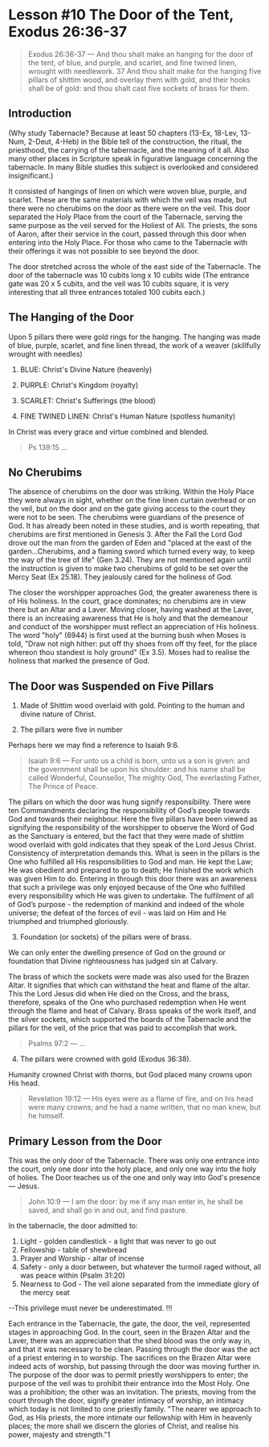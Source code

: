 # Lesson #10 The Door of the Tent, Exodus 26:36-37

> Exodus 26:36-37 &mdash; And thou shalt make an hanging for the door of the tent, of blue, and purple, and scarlet, and fine twined linen, wrought with needlework. 37 And thou shalt make for the hanging five pillars of shittim wood, and overlay them with gold, and their hooks shall be of gold: and thou shalt cast five sockets of brass for them.

## Introduction

(Why study Tabernacle? Because at least 50 chapters (13-Ex, 18-Lev, 13-Num, 2-Deut, 4-Heb) in the Bible tell of the construction, the ritual, the priesthood, the carrying of the tabernacle, and the meaning of it all. Also many other places in Scripture speak in figurative language concerning the tabernacle. In many Bible studies this subject is overlooked and considered insignificant.)

It consisted of hangings of linen on which were woven blue, purple, and scarlet. These are the same materials with which the veil was made, but there were no cherubims on the door as there were on the veil. This door separated the Holy Place from the court of the Tabernacle, serving the same purpose as the veil served for the Holiest of All. The priests, the sons of Aaron, after their service in the court, passed through this door when entering into the Holy Place. For those who came to the Tabernacle with their offerings it was not possible to see beyond the door.

The door stretched across the whole of the east side of the Tabernacle. The door of the tabernacle was 10 cubits long x 10 cubits wide (The entrance gate was 20 x 5 cubits, and the veil was 10 cubits square, it is very interesting that all three entrances totaled 100 cubits each.)

## The Hanging of the Door

Upon 5 pillars there were gold rings for the hanging. The hanging was made of blue, purple, scarlet, and fine linen thread, the work of a weaver (skillfully wrought with needles)

1. BLUE: Christ's Divine Nature (heavenly)

2. PURPLE: Christ's Kingdom (royalty)

3. SCARLET: Christ's Sufferings (the blood)

4. FINE TWINED LINEN: Christ's Human Nature (spotless humanity)

In Christ was every grace and virtue combined and blended.

> Ps 139:15 ...

## No Cherubims

The absence of cherubims on the door was striking. Within the Holy Place they were always in sight, whether on the fine linen curtain overhead or on the veil, but on the door and on the gate giving access to the court they were not to be seen. The cherubims were guardians of the presence of God. It has already been noted in these studies, and is worth repeating, that cherubims are first mentioned in Genesis 3. After the Fall the Lord God drove out the man from the garden of Eden and "placed at the east of the garden…Cherubims, and a flaming sword which turned every way, to keep the way of the tree of life" (Gen 3.24). They are not mentioned again until the instruction is given to make two cherubims of gold to be set over the Mercy Seat (Ex 25.18). They jealously cared for the holiness of God.

The closer the worshipper approaches God, the greater awareness there is of His holiness. In the court, grace dominates; no cherubims are in view there but an Altar and a Laver. Moving closer, having washed at the Laver, there is an increasing awareness that He is holy and that the demeanour and conduct of the worshipper must reflect an appreciation of His holiness. The word "holy" (6944) is first used at the burning bush when Moses is told, "Draw not nigh hither: put off thy shoes from off thy feet, for the place whereon thou standest is holy ground" (Ex 3.5). Moses had to realise the holiness that marked the presence of God.

## The Door was Suspended on Five Pillars

1. Made of Shittim wood overlaid with gold. Pointing to the human and divine nature of Christ.

2. The pillars were five in number

Perhaps here we may find a reference to Isaiah 9:6.

> Isaiah 9:6 &mdash; For unto us a child is born, unto us a son is given: and the government shall be upon his shoulder: and his name shall be called Wonderful, Counsellor, The mighty God, The everlasting Father, The Prince of Peace.

The pillars on which the door was hung signify responsibility. There were ten Commandments declaring the responsibility of God’s people towards God and towards their neighbour. Here the five pillars have been viewed as signifying the responsibility of the worshipper to observe the Word of God as the Sanctuary is entered, but the fact that they were made of shittim wood overlaid with gold indicates that they speak of the Lord Jesus Christ. Consistency of interpretation demands this. What is seen in the pillars is the One who fulfilled all His responsibilities to God and man. He kept the Law; He was obedient and prepared to go to death; He finished the work which was given Him to do. Entering in through this door there was an awareness that such a privilege was only enjoyed because of the One who fulfilled every responsibility which He was given to undertake. The fulfilment of all of God’s purpose - the redemption of mankind and indeed of the whole universe; the defeat of the forces of evil - was laid on Him and He triumphed and triumphed gloriously.

3. Foundation (or sockets) of the pillars were of brass.

We can only enter the dwelling presence of God on the ground or foundation that Divine righteousness has judged sin at Calvary.

The brass of which the sockets were made was also used for the Brazen Altar. It signifies that which can withstand the heat and flame of the altar. This the Lord Jesus did when He died on the Cross, and the brass, therefore, speaks of the One who purchased redemption when He went through the flame and heat of Calvary. Brass speaks of the work itself, and the silver sockets, which supported the boards of the Tabernacle and the pillars for the veil, of the price that was paid to accomplish that work.

> Psalms 97:2 &mdash; ...

4. The pillars were crowned with gold (Exodus 36:38).

Humanity crowned Christ with thorns, but God placed many crowns upon His head. 

> Revelation 19:12 &mdash; His eyes were as a flame of fire, and on his head were many crowns; and he had a name written, that no man knew, but he himself.

## Primary Lesson from the Door

This was the only door of the Tabernacle. There was only one entrance into the court, only one door into the holy place, and only one way into the holy of holies. The Door teaches us of the one and only way into God's presence &mdash; Jesus.

> John 10:9 &mdash; I am the door: by me if any man enter in, he shall be saved, and shall go in and out, and find pasture.

In the tabernacle, the door admitted to:

1. Light - golden candlestick - a light that was never to go out
2. Fellowship - table of shewbread
3. Prayer and Worship - altar of incense
4. Safety - only a door between, but whatever the turmoil raged without, all was peace within (Psalm 31:20)
5. Nearness to God - The veil alone separated from the immediate glory of the mercy seat

--This privilege must never be underestimated. !!!

Each entrance in the Tabernacle, the gate, the door, the veil, represented stages in approaching God. In the court, seen in the Brazen Altar and the Laver, there was an appreciation that the shed blood was the only way in, and that it was necessary to be clean. Passing through the door was the act of a priest entering in to worship. The sacrifices on the Brazen Altar were indeed acts of worship, but passing through the door was moving further in. The purpose of the door was to permit priestly worshippers to enter; the purpose of the veil was to prohibit their entrance into the Most Holy. One was a prohibition; the other was an invitation. The priests, moving from the court through the door, signify greater intimacy of worship, an intimacy which today is not limited to one priestly family. "The nearer we approach to God, as His priests, the more intimate our fellowship with Him in heavenly places; the more shall we discern the glories of Christ, and realise his power, majesty and strength."1
